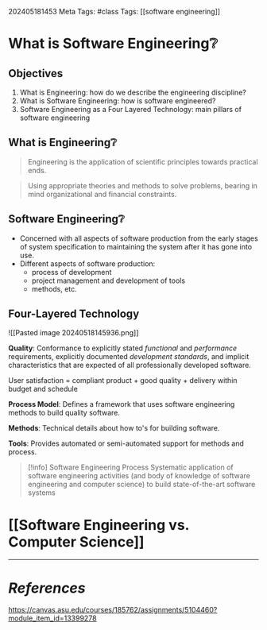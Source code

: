 202405181453
Meta Tags: #class
Tags: [[software engineering]]

# What is Software Engineering❔

## Objectives

1. What is Engineering: how do we describe the engineering discipline?
2. What is Software Engineering: how is software engineered?
3. Software Engineering as a Four Layered Technology: main pillars of software engineering

## What is Engineering❔

>Engineering is the application of scientific principles towards practical ends.

>Using appropriate theories and methods to solve problems, bearing in mind organizational and financial constraints.

## Software Engineering❔

- Concerned with all aspects of software production from the early stages of system specification to maintaining the system after it has gone into use.
- Different aspects of software production:
	- process of development
	- project management and development of tools
	- methods, etc.

## Four-Layered Technology

![[Pasted image 20240518145936.png]]

**Quality**: Conformance to explicitly stated *functional* and *performance* requirements, explicitly documented *development standards*, and implicit characteristics that are expected of all professionally developed software.

User satisfaction = compliant product + good quality + delivery within budget and schedule

**Process Model**: Defines a framework that uses software engineering methods to build quality software.

**Methods**: Technical details about how to's for building software.

**Tools**: Provides automated or semi-automated support for methods and process.

>[!info] Software Engineering Process
>Systematic application of software engineering activities (and body of knowledge of software engineering and computer science) to build state-of-the-art software systems

# [[Software Engineering vs. Computer Science]]

---
# *References*
https://canvas.asu.edu/courses/185762/assignments/5104460?module_item_id=13399278